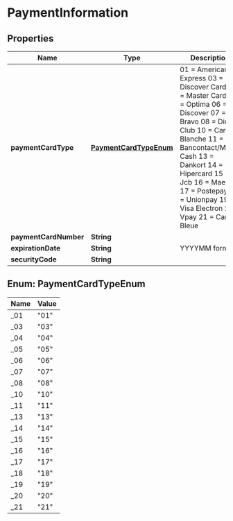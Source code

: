

# PaymentInformation



## Properties

| Name | Type | Description | Notes |
|------------ | ------------- | ------------- | -------------|
|**paymentCardType** | [**PaymentCardTypeEnum**](#PaymentCardTypeEnum) | 01 &#x3D; American Express 03 &#x3D; Discover Card 04 &#x3D; Master Card 05 &#x3D; Optima 06 &#x3D; Discover 07 &#x3D; Bravo 08 &#x3D; Diners Club 10 &#x3D; Carte Blanche 11 &#x3D; Bancontact/Mister Cash 13 &#x3D; Dankort 14 &#x3D; Hipercard 15 &#x3D; Jcb 16 &#x3D; Maestro 17 &#x3D; Postepay 18 &#x3D; Unionpay 19 &#x3D; Visa Electron 20 &#x3D; Vpay 21 &#x3D; Carte Bleue  |  [optional] |
|**paymentCardNumber** | **String** |  |  [optional] |
|**expirationDate** | **String** | YYYYMM format |  [optional] |
|**securityCode** | **String** |  |  [optional] |



## Enum: PaymentCardTypeEnum

| Name | Value |
|---- | -----|
| _01 | &quot;01&quot; |
| _03 | &quot;03&quot; |
| _04 | &quot;04&quot; |
| _05 | &quot;05&quot; |
| _06 | &quot;06&quot; |
| _07 | &quot;07&quot; |
| _08 | &quot;08&quot; |
| _10 | &quot;10&quot; |
| _11 | &quot;11&quot; |
| _13 | &quot;13&quot; |
| _14 | &quot;14&quot; |
| _15 | &quot;15&quot; |
| _16 | &quot;16&quot; |
| _17 | &quot;17&quot; |
| _18 | &quot;18&quot; |
| _19 | &quot;19&quot; |
| _20 | &quot;20&quot; |
| _21 | &quot;21&quot; |



